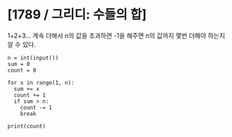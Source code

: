 # [1789 / 그리디: 수들의 합]

1+2+3... 계속 더해서 n의 값을 초과하면 -1을 해주면 n의 값까지 몇번 더해야 하는지 알 수 있다.

```
n = int(input())
sum = 0
count = 0

for x in range(1, n):
  sum += x
  count += 1
  if sum > n:
    count -= 1
    break

print(count)
```
